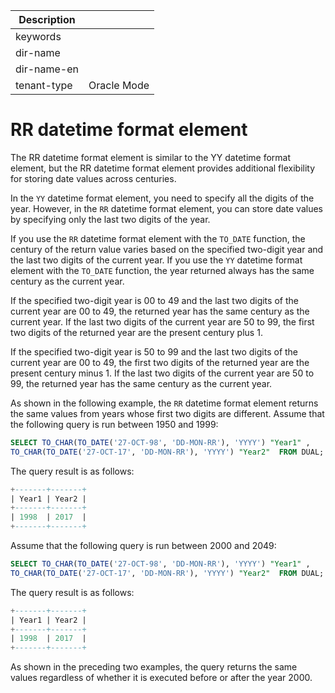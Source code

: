 | Description   |                 |
|---------------|-----------------|
| keywords      |                 |
| dir-name      |                 |
| dir-name-en   |                 |
| tenant-type   | Oracle Mode     |

# RR datetime format element

The RR datetime format element is similar to the YY datetime format element, but the RR datetime format element provides additional flexibility for storing date values across centuries.

In the `YY` datetime format element, you need to specify all the digits of the year. However, in the `RR` datetime format element, you can store date values by specifying only the last two digits of the year.

If you use the `RR` datetime format element with the `TO_DATE` function, the century of the return value varies based on the specified two-digit year and the last two digits of the current year. If you use the `YY` datetime format element with the `TO_DATE` function, the year returned always has the same century as the current year.

If the specified two-digit year is 00 to 49 and the last two digits of the current year are 00 to 49, the returned year has the same century as the current year. If the last two digits of the current year are 50 to 99, the first two digits of the returned year are the present century plus 1.

If the specified two-digit year is 50 to 99 and the last two digits of the current year are 00 to 49, the first two digits of the returned year are the present century minus 1. If the last two digits of the current year are 50 to 99, the returned year has the same century as the current year.

As shown in the following example, the `RR` datetime format element returns the same values from years whose first two digits are different. Assume that the following query is run between 1950 and 1999:

```sql
SELECT TO_CHAR(TO_DATE('27-OCT-98', 'DD-MON-RR'), 'YYYY') "Year1" ,
TO_CHAR(TO_DATE('27-OCT-17', 'DD-MON-RR'), 'YYYY') "Year2"  FROM DUAL;
```

The query result is as follows:

```sql
+-------+-------+
| Year1 | Year2 |
+-------+-------+
| 1998  | 2017  |
+-------+-------+
```

Assume that the following query is run between 2000 and 2049:

```sql
SELECT TO_CHAR(TO_DATE('27-OCT-98', 'DD-MON-RR'), 'YYYY') "Year1" ,
TO_CHAR(TO_DATE('27-OCT-17', 'DD-MON-RR'), 'YYYY') "Year2"  FROM DUAL;
```

The query result is as follows:

```sql
+-------+-------+
| Year1 | Year2 |
+-------+-------+
| 1998  | 2017  |
+-------+-------+
```

As shown in the preceding two examples, the query returns the same values regardless of whether it is executed before or after the year 2000.

